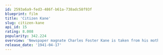 ```yaml
---
id: 2593a6a9-fed3-486f-b61a-738adc58f93f
blueprint: film
title: 'Citizen Kane'
slug: citizen-kane
api_id: 15
rating: 8.008
popularity: 342.224
overview: 'Newspaper magnate Charles Foster Kane is taken from his mother as a boy and made the ward of a rich industrialist. As a result, every well-meaning, tyrannical or self-destructive move he makes for the rest of his life appears in some way to be a reaction to that deeply wounding event.'
release_date: '1941-04-17'
---
```


